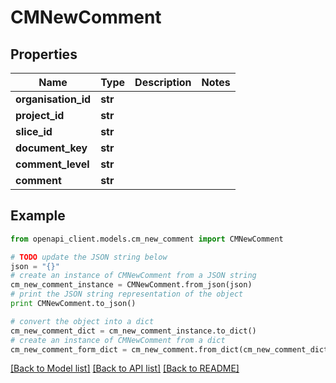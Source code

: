 # CMNewComment


## Properties
Name | Type | Description | Notes
------------ | ------------- | ------------- | -------------
**organisation_id** | **str** |  | 
**project_id** | **str** |  | 
**slice_id** | **str** |  | 
**document_key** | **str** |  | 
**comment_level** | **str** |  | 
**comment** | **str** |  | 

## Example

```python
from openapi_client.models.cm_new_comment import CMNewComment

# TODO update the JSON string below
json = "{}"
# create an instance of CMNewComment from a JSON string
cm_new_comment_instance = CMNewComment.from_json(json)
# print the JSON string representation of the object
print CMNewComment.to_json()

# convert the object into a dict
cm_new_comment_dict = cm_new_comment_instance.to_dict()
# create an instance of CMNewComment from a dict
cm_new_comment_form_dict = cm_new_comment.from_dict(cm_new_comment_dict)
```
[[Back to Model list]](../README.md#documentation-for-models) [[Back to API list]](../README.md#documentation-for-api-endpoints) [[Back to README]](../README.md)


